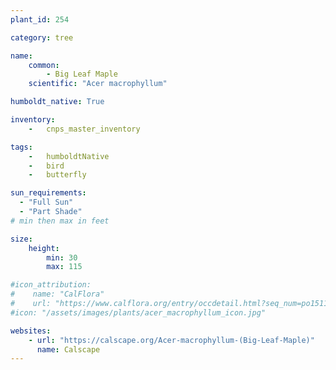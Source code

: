```yaml
---
plant_id: 254 

category: tree

name: 
    common: 
        - Big Leaf Maple
    scientific: "Acer macrophyllum"

humboldt_native: True

inventory: 
    -   cnps_master_inventory

tags:  
    -   humboldtNative
    -   bird
    -   butterfly

sun_requirements:
  - "Full Sun"
  - "Part Shade"
# min then max in feet

size:
    height: 
        min: 30
        max: 115

#icon_attribution: 
#    name: "CalFlora"
#    url: "https://www.calflora.org/entry/occdetail.html?seq_num=po151147"
#icon: "/assets/images/plants/acer_macrophyllum_icon.jpg"

websites: 
    - url: "https://calscape.org/Acer-macrophyllum-(Big-Leaf-Maple)"
      name: Calscape
---
```

